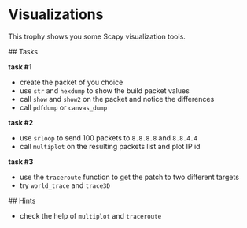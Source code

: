 # Visualizations

This trophy shows you some Scapy visualization tools.

## Tasks

**task #1**

- create the packet of you choice
- use `str` and `hexdump` to show the build packet values
- call `show` and `show2` on the packet and notice the differences
- call `pdfdump` or `canvas_dump`

**task #2**

- use `srloop` to send 100 packets to `8.8.8.8` and `8.8.4.4`
- call `multiplot` on the resulting packets list and plot IP id

**task #3**

- use the `traceroute` function to get the patch to two different targets
- try `world_trace` and `trace3D`

## Hints

- check the help of `multiplot` and `traceroute`
